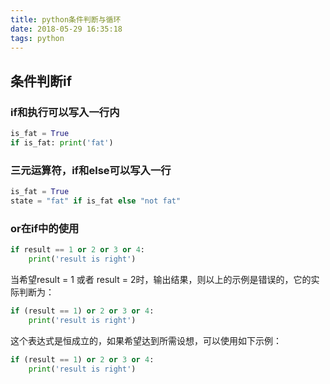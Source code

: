 ```yaml
---
title: python条件判断与循环
date: 2018-05-29 16:35:18
tags: python
---
```


## 条件判断if

### if和执行可以写入一行内

```python
is_fat = True
if is_fat: print('fat')
```

### 三元运算符，if和else可以写入一行

```python
is_fat = True
state = "fat" if is_fat else "not fat"
```

### or在if中的使用

```python
if result == 1 or 2 or 3 or 4:
    print('result is right')
```
当希望result = 1 或者 result = 2时，输出结果，则以上的示例是错误的，它的实际判断为：

```python
if (result == 1) or 2 or 3 or 4:
    print('result is right')
```

这个表达式是恒成立的，如果希望达到所需设想，可以使用如下示例：

```python
if (result == 1) or 2 or 3 or 4:
    print('result is right')
```